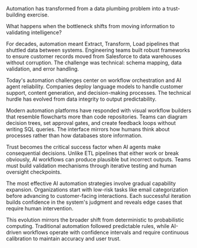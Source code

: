 Automation has transformed from a data plumbing problem into a trust-building exercise.

What happens when the bottleneck shifts from moving information to validating intelligence?

For decades, automation meant Extract, Transform, Load pipelines that shuttled data between systems. Engineering teams built robust frameworks to ensure customer records moved from Salesforce to data warehouses without corruption. The challenge was technical: schema mapping, data validation, and error handling.

Today's automation challenges center on workflow orchestration and AI agent reliability. Companies deploy language models to handle customer support, content generation, and decision-making processes. The technical hurdle has evolved from data integrity to output predictability.

Modern automation platforms have responded with visual workflow builders that resemble flowcharts more than code repositories. Teams can diagram decision trees, set approval gates, and create feedback loops without writing SQL queries. The interface mirrors how humans think about processes rather than how databases store information.

Trust becomes the critical success factor when AI agents make consequential decisions. Unlike ETL pipelines that either work or break obviously, AI workflows can produce plausible but incorrect outputs. Teams must build validation mechanisms through iterative testing and human oversight checkpoints.

The most effective AI automation strategies involve gradual capability expansion. Organizations start with low-risk tasks like email categorization before advancing to customer-facing interactions. Each successful iteration builds confidence in the system's judgment and reveals edge cases that require human intervention.

This evolution mirrors the broader shift from deterministic to probabilistic computing. Traditional automation followed predictable rules, while AI-driven workflows operate with confidence intervals and require continuous calibration to maintain accuracy and user trust.